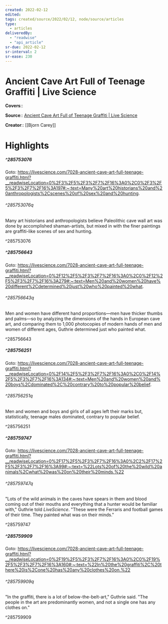 ```yaml
---
created: 2022-02-12
edited:
tags: created/source/2022/02/12, node/source/articles
type: 
  - articles
deliveredBy: 
  - "readwise"
  - "api_article"
sr-due: 2022-02-12
sr-interval: 2
sr-ease: 230
---
```

# Ancient Cave Art Full of Teenage Graffiti | Live Science

**Covers**:: 

**Source**:: [Ancient Cave Art Full of Teenage Graffiti | Live Science](https://livescience.com/7028-ancient-cave-art-full-teenage-graffiti.html)

**Creator**:: [[Bjorn Carey]]

# Highlights
##### ^285753076


Goto: https://livescience.com/7028-ancient-cave-art-full-teenage-graffiti.html?__readwiseLocation=0%2F3%2F5%2F3%2F7%2F16%3A0%2C0%2F3%2F5%2F3%2F7%2F16%3A197#:~:text=Many%20art%20historians%20and%20anthropologists%2Cscenes%20of%20sex%20and%20hunting.  

###### ^285753076q

Many art historians and anthropologists believe Paleolithic cave wall art was done by accomplished shaman-artists, but mixed in with the finer paintings are graffiti-like scenes of sex and hunting. 

^285753076

##### ^285756643


Goto: https://livescience.com/7028-ancient-cave-art-full-teenage-graffiti.html?__readwiseLocation=0%2F12%2F5%2F3%2F7%2F16%3A0%2C0%2F12%2F5%2F3%2F7%2F16%3A279#:~:text=Men%20and%20women%20have%20different%2Cdetermined%20just%20who%20painted%20what.  

###### ^285756643q

Men and women have different hand proportions—men have thicker thumbs and palms—so by analyzing the dimensions of the hands in European cave art, and comparing them to 1,000 photocopies of modern hands of men and women of different ages, Guthrie determined just who painted what. 

^285756643

##### ^285756251


Goto: https://livescience.com/7028-ancient-cave-art-full-teenage-graffiti.html?__readwiseLocation=0%2F14%2F5%2F3%2F7%2F16%3A0%2C0%2F14%2F5%2F3%2F7%2F16%3A134#:~:text=Men%20and%20women%20and%20boys%2Cdominated%2C%20contrary%20to%20popular%20belief.  

###### ^285756251q

Men and women and boys and girls of all ages left their marks but, statistically, teenage males dominated, contrary to popular belief. 

^285756251

##### ^285759747


Goto: https://livescience.com/7028-ancient-cave-art-full-teenage-graffiti.html?__readwiseLocation=0%2F17%2F5%2F3%2F7%2F16%3A0%2C2%2F17%2F5%2F3%2F7%2F16%3A99#:~:text=%22Lots%20of%20the%20wild%20animals%2Cwhat%20was%20on%20their%20minds.%22  

###### ^285759747q

"Lots of the wild animals in the caves have spears in them and blood coming out of their mouths and everything that a hunter would be familiar with," Guthrie told *LiveScience*. "These were the Ferraris and football games of their time. They painted what was on their minds." 

^285759747

##### ^285759909


Goto: https://livescience.com/7028-ancient-cave-art-full-teenage-graffiti.html?__readwiseLocation=0%2F19%2F5%2F3%2F7%2F16%3A0%2C0%2F19%2F5%2F3%2F7%2F16%3A160#:~:text=%22In%20the%20graffiti%2C%20there%20is%2Cone%20has%20any%20clothes%20on.%22  

###### ^285759909q

"In the graffiti, there is a lot of below-the-belt-art," Guthrie said. "The people in the art are predominantly women, and not a single one has any clothes on." 

^285759909

